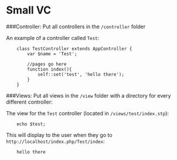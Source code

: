 Small VC
==

###Controller:
Put all controllers in the `/controller` folder

An example of a controller called `Test`:

		class TestController extends AppController {
			var $name = 'Test';
			
			//pages go here
			function index(){
				self::set('test', 'hello there');
			}
		}
###Views:
Put all views in the `/view` folder with a directory for every different controller:

The view for the `Test` controller (located in `/views/test/index.stp`):

		echo $test;
		
This will display to the user when they go to `http://localhost/index.php/Test/index`:

		hello there


